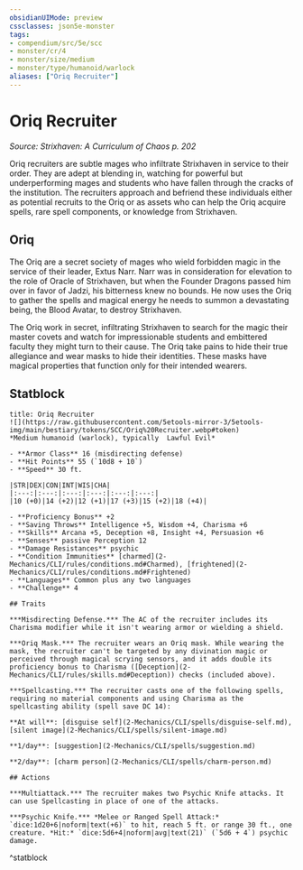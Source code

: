 ```yaml
---
obsidianUIMode: preview
cssclasses: json5e-monster
tags:
- compendium/src/5e/scc
- monster/cr/4
- monster/size/medium
- monster/type/humanoid/warlock
aliases: ["Oriq Recruiter"]
---
```

# Oriq Recruiter
*Source: Strixhaven: A Curriculum of Chaos p. 202*  

Oriq recruiters are subtle mages who infiltrate Strixhaven in service to their order. They are adept at blending in, watching for powerful but underperforming mages and students who have fallen through the cracks of the institution. The recruiters approach and befriend these individuals either as potential recruits to the Oriq or as assets who can help the Oriq acquire spells, rare spell components, or knowledge from Strixhaven.

## Oriq

The Oriq are a secret society of mages who wield forbidden magic in the service of their leader, Extus Narr. Narr was in consideration for elevation to the role of Oracle of Strixhaven, but when the Founder Dragons passed him over in favor of Jadzi, his bitterness knew no bounds. He now uses the Oriq to gather the spells and magical energy he needs to summon a devastating being, the Blood Avatar, to destroy Strixhaven.

The Oriq work in secret, infiltrating Strixhaven to search for the magic their master covets and watch for impressionable students and embittered faculty they might turn to their cause. The Oriq take pains to hide their true allegiance and wear masks to hide their identities. These masks have magical properties that function only for their intended wearers.

## Statblock

```ad-statblock
title: Oriq Recruiter
![](https://raw.githubusercontent.com/5etools-mirror-3/5etools-img/main/bestiary/tokens/SCC/Oriq%20Recruiter.webp#token)
*Medium humanoid (warlock), typically  Lawful Evil*

- **Armor Class** 16 (misdirecting defense)
- **Hit Points** 55 (`10d8 + 10`)
- **Speed** 30 ft.

|STR|DEX|CON|INT|WIS|CHA|
|:---:|:---:|:---:|:---:|:---:|:---:|
|10 (+0)|14 (+2)|12 (+1)|17 (+3)|15 (+2)|18 (+4)|

- **Proficiency Bonus** +2
- **Saving Throws** Intelligence +5, Wisdom +4, Charisma +6
- **Skills** Arcana +5, Deception +8, Insight +4, Persuasion +6
- **Senses** passive Perception 12
- **Damage Resistances** psychic
- **Condition Immunities** [charmed](2-Mechanics/CLI/rules/conditions.md#Charmed), [frightened](2-Mechanics/CLI/rules/conditions.md#Frightened)
- **Languages** Common plus any two languages
- **Challenge** 4

## Traits

***Misdirecting Defense.*** The AC of the recruiter includes its Charisma modifier while it isn't wearing armor or wielding a shield.

***Oriq Mask.*** The recruiter wears an Oriq mask. While wearing the mask, the recruiter can't be targeted by any divination magic or perceived through magical scrying sensors, and it adds double its proficiency bonus to Charisma ([Deception](2-Mechanics/CLI/rules/skills.md#Deception)) checks (included above).

***Spellcasting.*** The recruiter casts one of the following spells, requiring no material components and using Charisma as the spellcasting ability (spell save DC 14):

**At will**: [disguise self](2-Mechanics/CLI/spells/disguise-self.md), [silent image](2-Mechanics/CLI/spells/silent-image.md)

**1/day**: [suggestion](2-Mechanics/CLI/spells/suggestion.md)

**2/day**: [charm person](2-Mechanics/CLI/spells/charm-person.md)

## Actions

***Multiattack.*** The recruiter makes two Psychic Knife attacks. It can use Spellcasting in place of one of the attacks.

***Psychic Knife.*** *Melee or Ranged Spell Attack:* `dice:1d20+6|noform|text(+6)` to hit, reach 5 ft. or range 30 ft., one creature. *Hit:* `dice:5d6+4|noform|avg|text(21)` (`5d6 + 4`) psychic damage.
```
^statblock